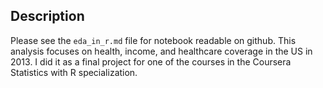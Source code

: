 ## Description

Please see the ```eda_in_r.md``` file for notebook readable on github. This analysis focuses on health, income, and healthcare coverage in the US in 2013. I did it as a final project for one of the courses in the Coursera Statistics with R specialization.
